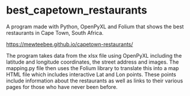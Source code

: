 # best_capetown_restaurants
A program made with Python, OpenPyXL and Folium that shows the best restaurants in Cape Town, South Africa. 

https://mewteebee.github.io/capetown-restaurants/

The program takes data from the xlsx file using OpenPyXL including the latitude and longitude coordinates, the street address and images. 
The mapping.py file then uses the Folium library to translate this into a map HTML file which includes interactive Lat and Lon points. 
These points include information about the restaurants as well as links to their various pages for those who have never been before. 
